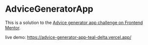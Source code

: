 # AdviceGeneratorApp
This is a solution to the [Advice generator app challenge on Frontend Mentor](https://www.frontendmentor.io/challenges/advice-generator-app-QdUG-13db).

live demo: https://advice-generator-app-teal-delta.vercel.app/
